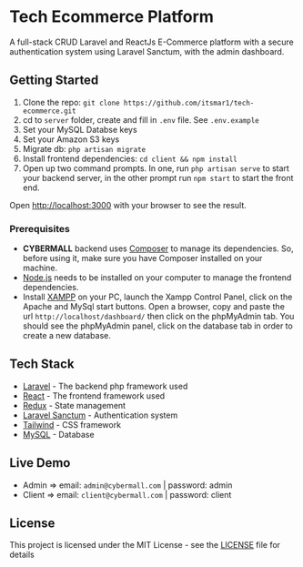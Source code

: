 # Tech Ecommerce Platform

A full-stack CRUD Laravel and ReactJs E-Commerce platform with a secure authentication system using Laravel Sanctum, with the admin dashboard.

## Getting Started

1. Clone the repo: `git clone https://github.com/itsmar1/tech-ecommerce.git`
2. cd to `server` folder, create and fill in `.env` file. See `.env.example`
3. Set your MySQL Databse keys
4. Set your Amazon S3 keys
3. Migrate db: `php artisan migrate`
5. Install frontend dependencies: `cd client && npm install`
6. Open up two command prompts. In one, run `php artisan serve` to start your backend server, in the other prompt run `npm start` to start the front end.

Open [http://localhost:3000](http://localhost:3000) with your browser to see the result.


### Prerequisites

* **CYBERMALL** backend uses [Composer](https://getcomposer.org) to manage its dependencies. So, before using it, make sure you have Composer installed on your machine.
* [Node.js](https://nodejs.org) needs to be installed on your computer to manage the frontend dependencies.
* Install [XAMPP](https://www.apachefriends.org/index.html) on your PC, launch the Xampp Control Panel, click on the Apache and MySql start buttons. Open a browser, copy and paste the url `http://localhost/dashboard/` then click on the phpMyAdmin tab. You should see the phpMyAdmin panel, click on the database tab in order to create a new database.


## Tech Stack

* [Laravel](https://laravel.com/docs/10.x/) - The backend php framework used
* [React](https://reactjs.org/) - The frontend framework used
* [Redux](https://react-redux.js.org/) - State management
* [Laravel Sanctum](https://laravel.com/docs/10.x/sanctum) - Authentication system
* [Tailwind](https://tailwindcss.com/) - CSS framework
* [MySQL](https://www.mysql.com/) - Database

## Live Demo
* Admin => email: `admin@cybermall.com` | password: admin
* Client => email: `client@cybermall.com` | password: client

## License
This project is licensed under the MIT License - see the [LICENSE](LICENSE) file for details
